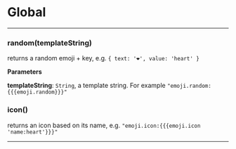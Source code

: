 # Global





* * *

### random(templateString) 

returns a random emoji + key, e.g. `{ text: '❤️', value: 'heart' }`

**Parameters**

**templateString**: `String`, a template string. For example `"emoji.random:{{{emoji.random}}}"`



### icon() 

returns an icon based on its name, e.g. `"emoji.icon:{{{emoji.icon 'name:heart'}}}"`




* * *










